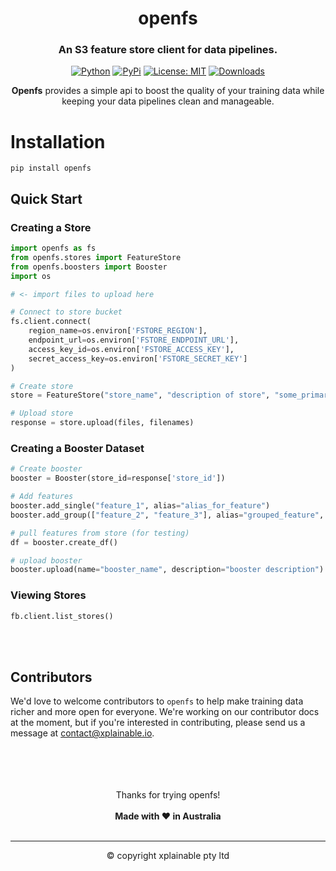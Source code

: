 
<br></br>
<div align="center">
<h1 align="center">openfs</h1>
<h3 align="center">An S3 feature store client for data pipelines.</h3>
    
[![Python](https://img.shields.io/pypi/pyversions/openfs)](https://pypi.org/project/openfs/)
[![PyPi](https://img.shields.io/pypi/v/openfs?color=blue)](https://pypi.org/project/openfs/)
[![License: MIT](https://img.shields.io/badge/license-MIT-blue.svg)](https://github.com/xplainable/openfs/blob/main/LICENSE)
[![Downloads](https://static.pepy.tech/badge/openfs)](https://pepy.tech/project/openfs)
    
**Openfs** provides a simple api to boost the quality of your training data
while keeping your data pipelines clean and manageable.
</div>

# Installation
```shell
pip install openfs
```

## Quick Start
### Creating a Store
``` python
import openfs as fs
from openfs.stores import FeatureStore
from openfs.boosters import Booster
import os

# <- import files to upload here

# Connect to store bucket
fs.client.connect(
    region_name=os.environ['FSTORE_REGION'],
    endpoint_url=os.environ['FSTORE_ENDPOINT_URL'],
    access_key_id=os.environ['FSTORE_ACCESS_KEY'],
    secret_access_key=os.environ['FSTORE_SECRET_KEY']
)

# Create store
store = FeatureStore("store_name", "description of store", "some_primary_key")

# Upload store
response = store.upload(files, filenames)
```

### Creating a Booster Dataset
``` python
# Create booster
booster = Booster(store_id=response['store_id'])

# Add features
booster.add_single("feature_1", alias="alias_for_feature")
booster.add_group(["feature_2", "feature_3"], alias="grouped_feature", how='sum')

# pull features from store (for testing)
df = booster.create_df()

# upload booster
booster.upload(name="booster_name", description="booster description")
```

### Viewing Stores

```python
fb.client.list_stores()
```

<br></br>

## Contributors
We'd love to welcome contributors to ``openfs`` to help make training data
richer and more open for everyone. We're working on our contributor docs at the
moment, but if you're interested in contributing, please send us a message at
contact@xplainable.io.


<div align="center">
<br></br>
<br></br>
Thanks for trying openfs!
<br></br>
<strong>Made with ❤️ in Australia</strong>
<br></br>
<hr>
&copy; copyright xplainable pty ltd
</div>

